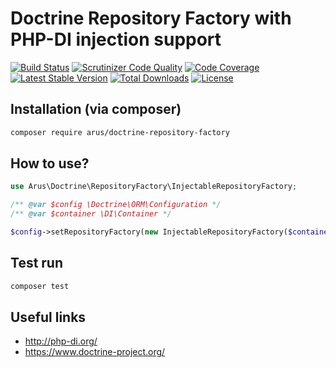# Doctrine Repository Factory with PHP-DI injection support

[![Build Status](https://scrutinizer-ci.com/g/autorusltd/doctrine-repository-factory/badges/build.png?b=master)](https://scrutinizer-ci.com/g/autorusltd/doctrine-repository-factory/build-status/master)
[![Scrutinizer Code Quality](https://scrutinizer-ci.com/g/autorusltd/doctrine-repository-factory/badges/quality-score.png?b=master)](https://scrutinizer-ci.com/g/autorusltd/doctrine-repository-factory/?branch=master)
[![Code Coverage](https://scrutinizer-ci.com/g/autorusltd/doctrine-repository-factory/badges/coverage.png?b=master)](https://scrutinizer-ci.com/g/autorusltd/doctrine-repository-factory/?branch=master)
[![Latest Stable Version](https://poser.pugx.org/arus/doctrine-repository-factory/v/stable)](https://packagist.org/packages/arus/doctrine-repository-factory)
[![Total Downloads](https://poser.pugx.org/arus/doctrine-repository-factory/downloads)](https://packagist.org/packages/arus/doctrine-repository-factory)
[![License](https://poser.pugx.org/arus/doctrine-repository-factory/license)](https://packagist.org/packages/arus/doctrine-repository-factory)

## Installation (via composer)

```bash
composer require arus/doctrine-repository-factory
```

## How to use?

```php
use Arus\Doctrine\RepositoryFactory\InjectableRepositoryFactory;

/** @var $config \Doctrine\ORM\Configuration */
/** @var $container \DI\Container */

$config->setRepositoryFactory(new InjectableRepositoryFactory($container));
```

## Test run

```bash
composer test
```

## Useful links

* http://php-di.org/
* https://www.doctrine-project.org/
